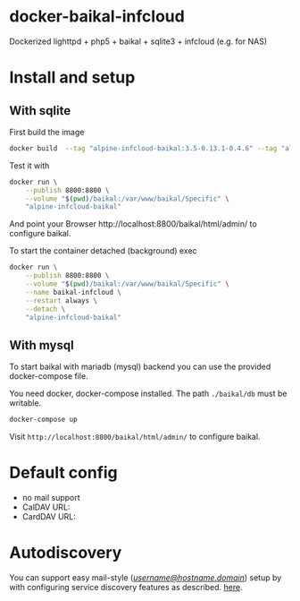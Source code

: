 # docker-baikal-infcloud
Dockerized lighttpd + php5 + baikal + sqlite3 + infcloud (e.g. for NAS)

# Install and setup

## With sqlite

First build the image
```bash
docker build  --tag "alpine-infcloud-baikal:3.5-0.13.1-0.4.6" --tag "alpine-infcloud-baikal:latest" .
```

Test it with
```bash
docker run \
    --publish 8800:8800 \
    --volume "$(pwd)/baikal:/var/www/baikal/Specific" \
    "alpine-infcloud-baikal"
```

And point your Browser http://localhost:8800/baikal/html/admin/ to configure baikal.

To start the container detached (background) exec

```bash
docker run \
    --publish 8800:8800 \
    --volume "$(pwd)/baikal:/var/www/baikal/Specific" \
    --name baikal-infcloud \
    --restart always \
    --detach \
    "alpine-infcloud-baikal"
```

## With mysql

To start baikal with mariadb (mysql) backend you can use the provided docker-compose file.

You need docker, docker-compose installed. The path `./baikal/db` must be writable.

```bash
docker-compose up
```

Visit `http://localhost:8800/baikal/html/admin/` to configure baikal.

# Default config

- no mail support
- CalDAV URL: 
- CardDAV URL:


# Autodiscovery

You can support easy mail-style (*username@hostname.domain*) setup by with 
configuring service discovery features as described.
[here](http://sabre.io/dav/service-discovery/).

